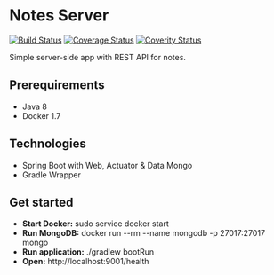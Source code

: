 # Notes Server
[![Build Status](https://travis-ci.org/sharomank/notes-server.svg)](https://travis-ci.org/sharomank/notes-server)
[![Coverage Status](https://coveralls.io/repos/sharomank/notes-server/badge.svg?branch=master&service=github)](https://coveralls.io/github/sharomank/notes-server?branch=master)
[![Coverity Status](https://scan.coverity.com/projects/5985/badge.svg)](https://scan.coverity.com/projects/5985)

Simple server-side app with REST API for notes.

## Prerequirements
* Java 8
* Docker 1.7

## Technologies
* Spring Boot with Web, Actuator & Data Mongo
* Gradle Wrapper

## Get started
* **Start Docker:** sudo service docker start
* **Run MongoDB:** docker run --rm --name mongodb -p 27017:27017 mongo
* **Run application:** ./gradlew bootRun
* **Open:** http://localhost:9001/health